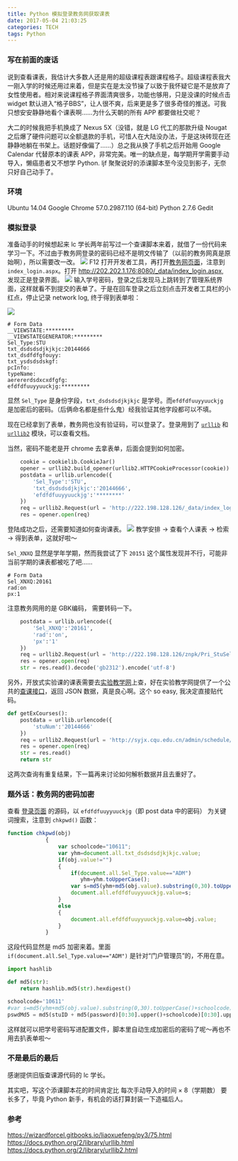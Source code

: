 ```yaml
---
title: Python 模拟登录教务网获取课表
date: 2017-05-04 21:03:25
categories: TECH
tags: Python
---
```

### 写在前面的废话
说到查看课表，我估计大多数人还是用的超级课程表跟课程格子。超级课程表我大一刚入学的时候还用过来着，但是实在是太没节操了以致于我怀疑它是不是放弃了女性使用者。相对来说课程格子界面清爽很多，功能也够用，只是没课的时候点击 widget 默认进入“格子BBS”，让人很不爽，后来更是多了很多奇怪的推送。可我只想安安静静地看个课表啊……为什么天朝的所有 APP 都要做社交呢？

大二的时候我把手机换成了 Nexus 5X（没错，就是 LG 代工的那款升级 Nougat 之后爆了硬件问题可以全额退款的手机，可惜人在大陆没办法，于是这块砖现在还静静地躺在书架上。话题好像偏了……）总之我从换了手机之后开始用 Google Calendar 代替原本的课表 APP，非常完美。唯一的缺点是，每学期开学需要手动导入，懒癌患者又不想学 Python. ljf 聚聚说好的添课脚本至今没见到影子，无奈只好自己动手了。
<!--more-->
### 环境
Ubuntu 14.04
Google Chrome 57.0.2987.110 (64-bit)
Python 2.7.6
Gedit
### 模拟登录
准备动手的时候想起来 lc 学长两年前写过一个查课脚本来着，就借了一份代码来学习一下。不过由于教务网登录的密码已经不是明文传输了（以前的教务网真是原始啊），所以需要改一改。
![](http://ooie9cjod.bkt.clouddn.com/17-5-6/40091671-file_1494000465676_b1fc.png)
F12 打开开发者工具，再打开[教务网页面](http://202.202.1.176:8080)，注意到 `index_login.aspx`。打开 http://202.202.1.176:8080/_data/index_login.aspx, 发现正是登录界面。
![](http://ooie9cjod.bkt.clouddn.com/17-5-6/78503950-file_1494000470056_13eab.png)
输入学号密码，登录之后发现马上跳转到了管理系统界面，这样就看不到提交的表单了。于是在回车登录之后立刻点击开发者工具栏的小红点，停止记录 network log, 终于得到表单啦：

![](http://ooie9cjod.bkt.clouddn.com/17-5-6/45029636-file_1494001185032_16a31.png)

```
# Form Data
__VIEWSTATE:*********
__VIEWSTATEGENERATOR:*********
Sel_Type:STU
txt_dsdsdsdjkjkjc:20144666
txt_dsdfdfgfouyy:
txt_ysdsdsdskgf:
pcInfo:
typeName:
aerererdsdxcxdfgfg:
efdfdfuuyyuuckjg:*********
```
显然 `Sel_Type` 是身份字段，`txt_dsdsdsdjkjkjc` 是学号。而`efdfdfuuyyuuckjg` 是加密后的密码。（后俩命名都是些什么鬼）经我验证其他字段都可以不填。

现在已经拿到了表单，教务网也没有验证码，可以登录了。登录用到了 [`urllib`](https://docs.python.org/2/library/urllib.html) 和 [`urllib2`](https://docs.python.org/2/library/urllib2.html) 模块，可以查看文档。

当然，密码不能老是开 chrome 去拿表单，后面会提到如何加密。

```python
    cookie = cookielib.CookieJar()
    opener = urllib2.build_opener(urllib2.HTTPCookieProcessor(cookie))
    postdata = urllib.urlencode({  
        'Sel_Type':'STU',
        'txt_dsdsdsdjkjkjc':'20144666',
        'efdfdfuuyyuuckjg':'********'
    })
    req = urllib2.Request(url = 'http://222.198.128.126/_data/index_login.aspx', data = postdata)
    res = opener.open(req)
```
登陆成功之后，还需要知道如何查询课表。
![](http://ooie9cjod.bkt.clouddn.com/17-5-6/58700645-file_1494000472790_c8f.png)
教学安排 -> 查看个人课表 -> 检索 -> 得到表单，这就好啦～

`Sel_XNXQ` 显然是学年学期，然而我尝试了下 `20151` 这个属性发现并不行，可能非当前学期的课表都被吃了吧……

```
# Form Data
Sel_XNXQ:20161
rad:on
px:1
```
注意教务网用的是 GBK编码， 需要转码一下。
```python
    postdata = urllib.urlencode({  
        'Sel_XNXQ':'20161',
        'rad':'on',
        'px':'1'
    })
    req = urllib2.Request(url = 'http://222.198.128.126/znpk/Pri_StuSel_rpt.aspx', data = postdata)
    res = opener.open(req)
    str = res.read().decode('gb2312').encode('utf-8')
```
另外，开放式实验课的课表需要去[实验教学网](http://syjx.cqu.edu.cn/)上查，好在实验教学网提供了一个公共的[查课接口](http://syjx.cqu.edu.cn/admin/query/student)，返回 JSON 数据，真是良心啊。这个 so easy, 我决定直接贴代码。
```python
def getExCourses():
    postdata = urllib.urlencode({
        'stuNum':'20144666'
    })
    req = urllib2.Request(url = 'http://syjx.cqu.edu.cn/admin/schedule/getStudentSchedule', data = postdata)
    res = opener.open(req)
    str = res.read()
    return str
```
这两次查询有重复结果，下一篇再来讨论如何解析数据并且去重好了。

### 题外话：教务网的密码加密
查看 [登录页面](http://202.202.1.176:8080/_data/index_login.aspx) 的源码，以 `efdfdfuuyyuuckjg`（即 post data 中的密码） 为关键词搜索，注意到 `chkpwd()` 函数：
```js
function chkpwd(obj)
            {
                var schoolcode="10611";
                var yhm=document.all.txt_dsdsdsdjkjkjc.value;
                if(obj.value!="")
                {
                    if(document.all.Sel_Type.value=="ADM")
                       yhm=yhm.toUpperCase();
                    var s=md5(yhm+md5(obj.value).substring(0,30).toUpperCase()+schoolcode).substring(0,30).toUpperCase();
                    document.all.efdfdfuuyyuuckjg.value=s;
                }
                else
                {
                    document.all.efdfdfuuyyuuckjg.value=obj.value;
                }
            }
```
这段代码显然是 md5 加密来着。里面 `if(document.all.Sel_Type.value=="ADM")` 是针对“门户管理员”的，不用在意。

```python
import hashlib

def md5(str):
    return hashlib.md5(str).hexdigest()

schoolcode='10611'
#var s=md5(yhm+md5(obj.value).substring(0,30).toUpperCase()+schoolcode).substring(0,30).toUpperCase();
pswdMd5 = md5(stuID + md5(password)[0:30].upper()+schoolcode)[0:30].upper()
```
这样就可以把学号密码写进配置文件，脚本里自动生成加密后的密码了呢～再也不用去扒表单啦～

### 不是最后的最后
感谢提供旧版查课源代码的 lc 学长。

其实吧，写这个添课脚本花的时间肯定比 每次手动导入的时间 × 8（学期数） 要长多了，毕竟 Python 新手，有机会的话打算封装一下造福后人。

### 参考
https://wizardforcel.gitbooks.io/liaoxuefeng/py3/75.html
https://docs.python.org/2/library/urllib.html
https://docs.python.org/2/library/urllib2.html